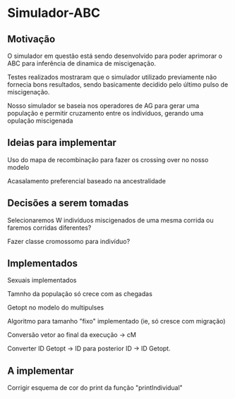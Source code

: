 # Simulador-ABC

## Motivação

O simulador em questão está sendo desenvolvido para poder aprimorar o ABC para inferência de dinamica de miscigenação.

Testes realizados mostraram que o simulador utilizado previamente não fornecia bons resultados, sendo basicamente decidido pelo último pulso de miscigenação.

Nosso simulador se baseia nos operadores de AG para gerar uma população e permitir cruzamento entre os indivíduos, gerando uma opulação miscigenada


## Ideias para implementar

Uso do mapa de recombinação para fazer os crossing over no nosso modelo

Acasalamento preferencial baseado na ancestralidade

## Decisões a serem tomadas
 
Selecionaremos W indivíduos miscigenados de uma mesma corrida ou faremos corridas diferentes?

Fazer classe cromossomo para indivíduo?


## Implementados

Sexuais implementados

Tamnho da população só crece com as chegadas

Getopt no modelo do multipulses

Algoritmo para tamanho "fixo" implementado (ie, só cresce com migração)

Conversão vetor ao final da execução -> cM

Converter ID Getopt -> ID para posterior ID -> ID Getopt.

## A implementar
Corrigir esquema de cor do print da função "printIndividual"